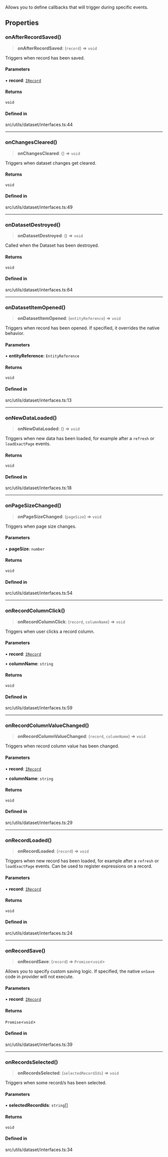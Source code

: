 Allows you to define callbacks that will trigger during specific events.

## Properties

### onAfterRecordSaved()

> **onAfterRecordSaved**: (`record`) => `void`

Triggers when record has been saved.

#### Parameters

• **record**: [`IRecord`](IRecord.md)

#### Returns

`void`

#### Defined in

src/utils/dataset/interfaces.ts:44

***

### onChangesCleared()

> **onChangesCleared**: () => `void`

Triggers when dataset changes get cleared.

#### Returns

`void`

#### Defined in

src/utils/dataset/interfaces.ts:49

***

### onDatasetDestroyed()

> **onDatasetDestroyed**: () => `void`

Called when the Dataset has been destroyed.

#### Returns

`void`

#### Defined in

src/utils/dataset/interfaces.ts:64

***

### onDatasetItemOpened()

> **onDatasetItemOpened**: (`entityReference`) => `void`

Triggers when record has been opened. If specified, it overrides the native behavior.

#### Parameters

• **entityReference**: `EntityReference`

#### Returns

`void`

#### Defined in

src/utils/dataset/interfaces.ts:13

***

### onNewDataLoaded()

> **onNewDataLoaded**: () => `void`

Triggers when new data has been loaded, for example after a `refresh` or `loadExactPage` events.

#### Returns

`void`

#### Defined in

src/utils/dataset/interfaces.ts:18

***

### onPageSizeChanged()

> **onPageSizeChanged**: (`pageSize`) => `void`

Triggers when page size changes.

#### Parameters

• **pageSize**: `number`

#### Returns

`void`

#### Defined in

src/utils/dataset/interfaces.ts:54

***

### onRecordColumnClick()

> **onRecordColumnClick**: (`record`, `columnName`) => `void`

Triggers when user clicks a record column.

#### Parameters

• **record**: [`IRecord`](IRecord.md)

• **columnName**: `string`

#### Returns

`void`

#### Defined in

src/utils/dataset/interfaces.ts:59

***

### onRecordColumnValueChanged()

> **onRecordColumnValueChanged**: (`record`, `columnName`) => `void`

Triggers when record column value has been changed.

#### Parameters

• **record**: [`IRecord`](IRecord.md)

• **columnName**: `string`

#### Returns

`void`

#### Defined in

src/utils/dataset/interfaces.ts:29

***

### onRecordLoaded()

> **onRecordLoaded**: (`record`) => `void`

Triggers when new record has been loaded, for example after a `refresh` or `loadExactPage` events. Can be used to register expressions on a record.

#### Parameters

• **record**: [`IRecord`](IRecord.md)

#### Returns

`void`

#### Defined in

src/utils/dataset/interfaces.ts:24

***

### onRecordSave()

> **onRecordSave**: (`record`) => `Promise`\<`void`\>

Allows you to specify custom saving logic. If specified, the native `onSave` code in provider will not execute.

#### Parameters

• **record**: [`IRecord`](IRecord.md)

#### Returns

`Promise`\<`void`\>

#### Defined in

src/utils/dataset/interfaces.ts:39

***

### onRecordsSelected()

> **onRecordsSelected**: (`selectedRecordIds`) => `void`

Triggers when some record/s has been selected.

#### Parameters

• **selectedRecordIds**: `string`[]

#### Returns

`void`

#### Defined in

src/utils/dataset/interfaces.ts:34
